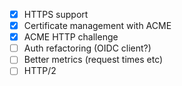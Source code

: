 - [x] HTTPS support
- [x] Certificate management with ACME
- [x] ACME HTTP challenge
- [ ] Auth refactoring (OIDC client?)
- [ ] Better metrics (request times etc)
- [ ] HTTP/2
